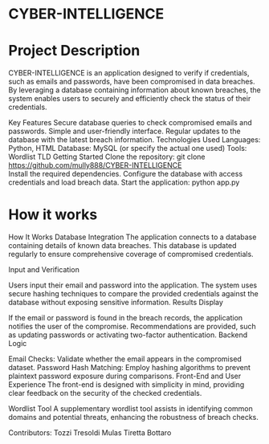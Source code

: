 # CYBER-INTELLIGENCE
# Project Description
CYBER-INTELLIGENCE is an application designed to verify if credentials, such as emails and passwords, have been compromised in data breaches. By leveraging a database containing information about known breaches, the system enables users to securely and efficiently check the status of their credentials.

Key Features
Secure database queries to check compromised emails and passwords.
Simple and user-friendly interface.
Regular updates to the database with the latest breach information.
Technologies Used
Languages: Python, HTML
Database: MySQL (or specify the actual one used)
Tools: Wordlist TLD
Getting Started
Clone the repository:
git clone https://github.com/mully888/CYBER-INTELLIGENCE  
Install the required dependencies.
Configure the database with access credentials and load breach data.
Start the application:
python app.py  
# How it works
How It Works
Database Integration
The application connects to a database containing details of known data breaches. This database is updated regularly to ensure comprehensive coverage of compromised credentials.

Input and Verification

Users input their email and password into the application.
The system uses secure hashing techniques to compare the provided credentials against the database without exposing sensitive information.
Results Display

If the email or password is found in the breach records, the application notifies the user of the compromise.
Recommendations are provided, such as updating passwords or activating two-factor authentication.
Backend Logic

Email Checks: Validate whether the email appears in the compromised dataset.
Password Hash Matching: Employ hashing algorithms to prevent plaintext password exposure during comparisons.
Front-End and User Experience
The front-end is designed with simplicity in mind, providing clear feedback on the security of the checked credentials.

Wordlist Tool
A supplementary wordlist tool assists in identifying common domains and potential threats, enhancing the robustness of breach checks.

Contributors:
Tozzi
Tresoldi
Mulas
Tiretta
Bottaro

